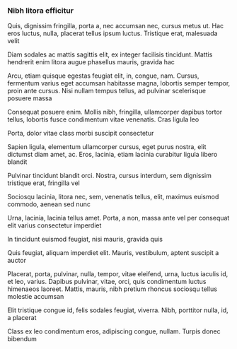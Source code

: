 ### Nibh litora efficitur

Quis, dignissim fringilla, porta a, nec accumsan nec, cursus metus ut. Hac eros luctus, nulla, placerat tellus ipsum luctus. Tristique erat, malesuada velit

Diam sodales ac mattis sagittis elit, ex integer facilisis tincidunt. Mattis hendrerit enim litora augue phasellus mauris, gravida hac

Arcu, etiam quisque egestas feugiat elit, in, congue, nam. Cursus, fermentum varius eget accumsan habitasse magna, lobortis semper tempor, proin ante cursus. Nisi nullam tempus tellus, ad pulvinar scelerisque posuere massa

Consequat posuere enim. Mollis nibh, fringilla, ullamcorper dapibus tortor tellus, lobortis fusce condimentum vitae venenatis. Cras ligula leo

Porta, dolor vitae class morbi suscipit consectetur

Sapien ligula, elementum ullamcorper cursus, eget purus nostra, elit dictumst diam amet, ac. Eros, lacinia, etiam lacinia curabitur ligula libero blandit

Pulvinar tincidunt blandit orci. Nostra, cursus interdum, sem dignissim tristique erat, fringilla vel

Sociosqu lacinia, litora nec, sem, venenatis tellus, elit, maximus euismod commodo, aenean sed nunc

Urna, lacinia, lacinia tellus amet. Porta, a non, massa ante vel per consequat elit varius consectetur imperdiet

In tincidunt euismod feugiat, nisi mauris, gravida quis

Quis feugiat, aliquam imperdiet elit. Mauris, vestibulum, aptent suscipit a auctor

Placerat, porta, pulvinar, nulla, tempor, vitae eleifend, urna, luctus iaculis id, et leo, varius. Dapibus pulvinar, vitae, orci, quis condimentum luctus himenaeos laoreet. Mattis, mauris, nibh pretium rhoncus sociosqu tellus molestie accumsan

Elit tristique congue id, felis sodales feugiat, viverra. Nibh, porttitor nulla, id, a placerat

Class ex leo condimentum eros, adipiscing congue, nullam. Turpis donec bibendum



